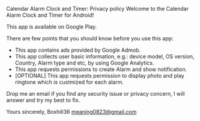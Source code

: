 Calendar Alarm Clock and Timer: Privacy policy
Welcome to the Calendar Alarm Clock and Timer for Android!

This app is available on Google Play.

There are few points that you should know before you use this app:
* This app contains ads provided by Google Admob.
* This app collects user basic information, e.g.: device model, OS version, Country, Alarm type and etc, by using Google Analytics.
* This app requests permissions to create Alarm and show notification.
* [OPTIONAL] This app requests permission to display photo and play ringtone which is custmized for each alarm.

Drop me an email if you find any security issue or privacy concern, I will answer and try my best to fix.

Yours sincerely,
Boxhill36
meaning0823@gmail.com
